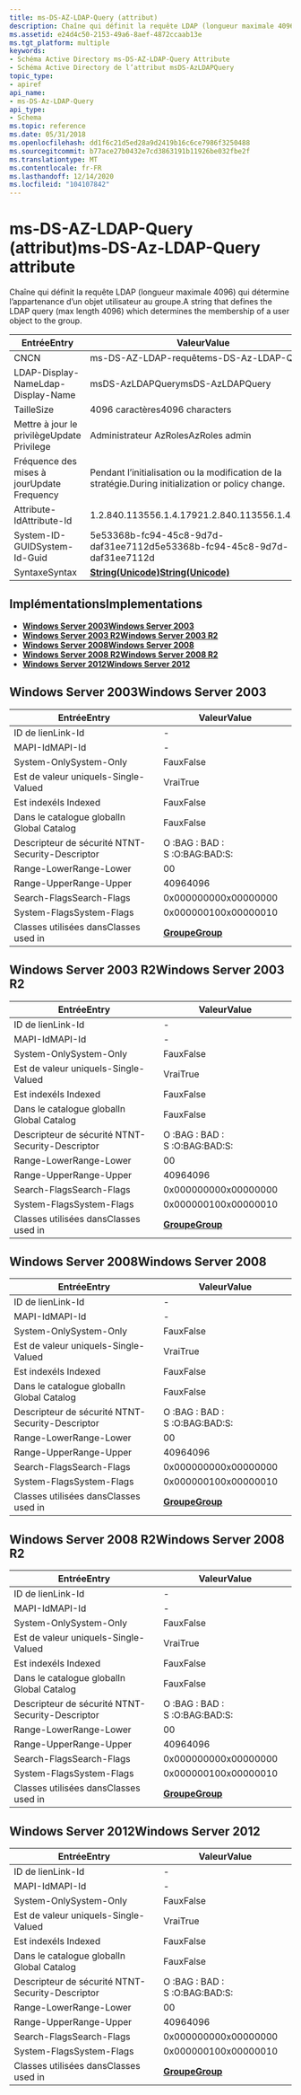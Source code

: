```yaml
---
title: ms-DS-AZ-LDAP-Query (attribut)
description: Chaîne qui définit la requête LDAP (longueur maximale 4096) qui détermine l’appartenance d’un objet utilisateur au groupe.
ms.assetid: e24d4c50-2153-49a6-8aef-4872ccaab13e
ms.tgt_platform: multiple
keywords:
- Schéma Active Directory ms-DS-AZ-LDAP-Query Attribute
- Schéma Active Directory de l’attribut msDS-AzLDAPQuery
topic_type:
- apiref
api_name:
- ms-DS-Az-LDAP-Query
api_type:
- Schema
ms.topic: reference
ms.date: 05/31/2018
ms.openlocfilehash: dd1f6c21d5ed28a9d2419b16c6ce7986f3250488
ms.sourcegitcommit: b77ace27b0432e7cd3863191b11926be032fbe2f
ms.translationtype: MT
ms.contentlocale: fr-FR
ms.lasthandoff: 12/14/2020
ms.locfileid: "104107842"
---
```

# <a name="ms-ds-az-ldap-query-attribute"></a><span data-ttu-id="18a76-105">ms-DS-AZ-LDAP-Query (attribut)</span><span class="sxs-lookup"><span data-stu-id="18a76-105">ms-DS-Az-LDAP-Query attribute</span></span>

<span data-ttu-id="18a76-106">Chaîne qui définit la requête LDAP (longueur maximale 4096) qui détermine l’appartenance d’un objet utilisateur au groupe.</span><span class="sxs-lookup"><span data-stu-id="18a76-106">A string that defines the LDAP query (max length 4096) which determines the membership of a user object to the group.</span></span>



| <span data-ttu-id="18a76-107">Entrée</span><span class="sxs-lookup"><span data-stu-id="18a76-107">Entry</span></span> | <span data-ttu-id="18a76-108">Valeur</span><span class="sxs-lookup"><span data-stu-id="18a76-108">Value</span></span> |
|-------------------|---------------------------------------------|
| <span data-ttu-id="18a76-109">CN</span><span class="sxs-lookup"><span data-stu-id="18a76-109">CN</span></span>                | <span data-ttu-id="18a76-110">ms-DS-AZ-LDAP-requête</span><span class="sxs-lookup"><span data-stu-id="18a76-110">ms-DS-Az-LDAP-Query</span></span>                         |
| <span data-ttu-id="18a76-111">LDAP-Display-Name</span><span class="sxs-lookup"><span data-stu-id="18a76-111">Ldap-Display-Name</span></span> | <span data-ttu-id="18a76-112">msDS-AzLDAPQuery</span><span class="sxs-lookup"><span data-stu-id="18a76-112">msDS-AzLDAPQuery</span></span>                            |
| <span data-ttu-id="18a76-113">Taille</span><span class="sxs-lookup"><span data-stu-id="18a76-113">Size</span></span>              | <span data-ttu-id="18a76-114">4096 caractères</span><span class="sxs-lookup"><span data-stu-id="18a76-114">4096 characters</span></span>                             |
| <span data-ttu-id="18a76-115">Mettre à jour le privilège</span><span class="sxs-lookup"><span data-stu-id="18a76-115">Update Privilege</span></span>  | <span data-ttu-id="18a76-116">Administrateur AzRoles</span><span class="sxs-lookup"><span data-stu-id="18a76-116">AzRoles admin</span></span>                               |
| <span data-ttu-id="18a76-117">Fréquence des mises à jour</span><span class="sxs-lookup"><span data-stu-id="18a76-117">Update Frequency</span></span>  | <span data-ttu-id="18a76-118">Pendant l’initialisation ou la modification de la stratégie.</span><span class="sxs-lookup"><span data-stu-id="18a76-118">During initialization or policy change.</span></span>     |
| <span data-ttu-id="18a76-119">Attribute-Id</span><span class="sxs-lookup"><span data-stu-id="18a76-119">Attribute-Id</span></span>      | <span data-ttu-id="18a76-120">1.2.840.113556.1.4.1792</span><span class="sxs-lookup"><span data-stu-id="18a76-120">1.2.840.113556.1.4.1792</span></span>                     |
| <span data-ttu-id="18a76-121">System-ID-GUID</span><span class="sxs-lookup"><span data-stu-id="18a76-121">System-Id-Guid</span></span>    | <span data-ttu-id="18a76-122">5e53368b-fc94-45c8-9d7d-daf31ee7112d</span><span class="sxs-lookup"><span data-stu-id="18a76-122">5e53368b-fc94-45c8-9d7d-daf31ee7112d</span></span>        |
| <span data-ttu-id="18a76-123">Syntaxe</span><span class="sxs-lookup"><span data-stu-id="18a76-123">Syntax</span></span>            | [<span data-ttu-id="18a76-124">**String(Unicode)**</span><span class="sxs-lookup"><span data-stu-id="18a76-124">**String(Unicode)**</span></span>](s-string-unicode.md) |



## <a name="implementations"></a><span data-ttu-id="18a76-125">Implémentations</span><span class="sxs-lookup"><span data-stu-id="18a76-125">Implementations</span></span>

-   [<span data-ttu-id="18a76-126">**Windows Server 2003**</span><span class="sxs-lookup"><span data-stu-id="18a76-126">**Windows Server 2003**</span></span>](#windows-server-2003)
-   [<span data-ttu-id="18a76-127">**Windows Server 2003 R2**</span><span class="sxs-lookup"><span data-stu-id="18a76-127">**Windows Server 2003 R2**</span></span>](#windows-server-2003-r2)
-   [<span data-ttu-id="18a76-128">**Windows Server 2008**</span><span class="sxs-lookup"><span data-stu-id="18a76-128">**Windows Server 2008**</span></span>](#windows-server-2008)
-   [<span data-ttu-id="18a76-129">**Windows Server 2008 R2**</span><span class="sxs-lookup"><span data-stu-id="18a76-129">**Windows Server 2008 R2**</span></span>](#windows-server-2008-r2)
-   [<span data-ttu-id="18a76-130">**Windows Server 2012**</span><span class="sxs-lookup"><span data-stu-id="18a76-130">**Windows Server 2012**</span></span>](#windows-server-2012)

## <a name="windows-server-2003"></a><span data-ttu-id="18a76-131">Windows Server 2003</span><span class="sxs-lookup"><span data-stu-id="18a76-131">Windows Server 2003</span></span>



| <span data-ttu-id="18a76-132">Entrée</span><span class="sxs-lookup"><span data-stu-id="18a76-132">Entry</span></span> | <span data-ttu-id="18a76-133">Valeur</span><span class="sxs-lookup"><span data-stu-id="18a76-133">Value</span></span> |
|------------------------|-------------------------------------|
| <span data-ttu-id="18a76-134">ID de lien</span><span class="sxs-lookup"><span data-stu-id="18a76-134">Link-Id</span></span>                | \-                                  |
| <span data-ttu-id="18a76-135">MAPI-Id</span><span class="sxs-lookup"><span data-stu-id="18a76-135">MAPI-Id</span></span>                | \-                                  |
| <span data-ttu-id="18a76-136">System-Only</span><span class="sxs-lookup"><span data-stu-id="18a76-136">System-Only</span></span>            | <span data-ttu-id="18a76-137">Faux</span><span class="sxs-lookup"><span data-stu-id="18a76-137">False</span></span>                               |
| <span data-ttu-id="18a76-138">Est de valeur unique</span><span class="sxs-lookup"><span data-stu-id="18a76-138">Is-Single-Valued</span></span>       | <span data-ttu-id="18a76-139">Vrai</span><span class="sxs-lookup"><span data-stu-id="18a76-139">True</span></span>                                |
| <span data-ttu-id="18a76-140">Est indexé</span><span class="sxs-lookup"><span data-stu-id="18a76-140">Is Indexed</span></span>             | <span data-ttu-id="18a76-141">Faux</span><span class="sxs-lookup"><span data-stu-id="18a76-141">False</span></span>                               |
| <span data-ttu-id="18a76-142">Dans le catalogue global</span><span class="sxs-lookup"><span data-stu-id="18a76-142">In Global Catalog</span></span>      | <span data-ttu-id="18a76-143">Faux</span><span class="sxs-lookup"><span data-stu-id="18a76-143">False</span></span>                               |
| <span data-ttu-id="18a76-144">Descripteur de sécurité NT</span><span class="sxs-lookup"><span data-stu-id="18a76-144">NT-Security-Descriptor</span></span> | <span data-ttu-id="18a76-145">O :BAG : BAD : S :</span><span class="sxs-lookup"><span data-stu-id="18a76-145">O:BAG:BAD:S:</span></span>                        |
| <span data-ttu-id="18a76-146">Range-Lower</span><span class="sxs-lookup"><span data-stu-id="18a76-146">Range-Lower</span></span>            | <span data-ttu-id="18a76-147">0</span><span class="sxs-lookup"><span data-stu-id="18a76-147">0</span></span>                                   |
| <span data-ttu-id="18a76-148">Range-Upper</span><span class="sxs-lookup"><span data-stu-id="18a76-148">Range-Upper</span></span>            | <span data-ttu-id="18a76-149">4096</span><span class="sxs-lookup"><span data-stu-id="18a76-149">4096</span></span>                                |
| <span data-ttu-id="18a76-150">Search-Flags</span><span class="sxs-lookup"><span data-stu-id="18a76-150">Search-Flags</span></span>           | <span data-ttu-id="18a76-151">0x00000000</span><span class="sxs-lookup"><span data-stu-id="18a76-151">0x00000000</span></span>                          |
| <span data-ttu-id="18a76-152">System-Flags</span><span class="sxs-lookup"><span data-stu-id="18a76-152">System-Flags</span></span>           | <span data-ttu-id="18a76-153">0x00000010</span><span class="sxs-lookup"><span data-stu-id="18a76-153">0x00000010</span></span>                          |
| <span data-ttu-id="18a76-154">Classes utilisées dans</span><span class="sxs-lookup"><span data-stu-id="18a76-154">Classes used in</span></span>        | [<span data-ttu-id="18a76-155">**Groupe**</span><span class="sxs-lookup"><span data-stu-id="18a76-155">**Group**</span></span>](c-group.md)<br/> |



## <a name="windows-server-2003-r2"></a><span data-ttu-id="18a76-156">Windows Server 2003 R2</span><span class="sxs-lookup"><span data-stu-id="18a76-156">Windows Server 2003 R2</span></span>



| <span data-ttu-id="18a76-157">Entrée</span><span class="sxs-lookup"><span data-stu-id="18a76-157">Entry</span></span> | <span data-ttu-id="18a76-158">Valeur</span><span class="sxs-lookup"><span data-stu-id="18a76-158">Value</span></span> |
|------------------------|-------------------------------------|
| <span data-ttu-id="18a76-159">ID de lien</span><span class="sxs-lookup"><span data-stu-id="18a76-159">Link-Id</span></span>                | \-                                  |
| <span data-ttu-id="18a76-160">MAPI-Id</span><span class="sxs-lookup"><span data-stu-id="18a76-160">MAPI-Id</span></span>                | \-                                  |
| <span data-ttu-id="18a76-161">System-Only</span><span class="sxs-lookup"><span data-stu-id="18a76-161">System-Only</span></span>            | <span data-ttu-id="18a76-162">Faux</span><span class="sxs-lookup"><span data-stu-id="18a76-162">False</span></span>                               |
| <span data-ttu-id="18a76-163">Est de valeur unique</span><span class="sxs-lookup"><span data-stu-id="18a76-163">Is-Single-Valued</span></span>       | <span data-ttu-id="18a76-164">Vrai</span><span class="sxs-lookup"><span data-stu-id="18a76-164">True</span></span>                                |
| <span data-ttu-id="18a76-165">Est indexé</span><span class="sxs-lookup"><span data-stu-id="18a76-165">Is Indexed</span></span>             | <span data-ttu-id="18a76-166">Faux</span><span class="sxs-lookup"><span data-stu-id="18a76-166">False</span></span>                               |
| <span data-ttu-id="18a76-167">Dans le catalogue global</span><span class="sxs-lookup"><span data-stu-id="18a76-167">In Global Catalog</span></span>      | <span data-ttu-id="18a76-168">Faux</span><span class="sxs-lookup"><span data-stu-id="18a76-168">False</span></span>                               |
| <span data-ttu-id="18a76-169">Descripteur de sécurité NT</span><span class="sxs-lookup"><span data-stu-id="18a76-169">NT-Security-Descriptor</span></span> | <span data-ttu-id="18a76-170">O :BAG : BAD : S :</span><span class="sxs-lookup"><span data-stu-id="18a76-170">O:BAG:BAD:S:</span></span>                        |
| <span data-ttu-id="18a76-171">Range-Lower</span><span class="sxs-lookup"><span data-stu-id="18a76-171">Range-Lower</span></span>            | <span data-ttu-id="18a76-172">0</span><span class="sxs-lookup"><span data-stu-id="18a76-172">0</span></span>                                   |
| <span data-ttu-id="18a76-173">Range-Upper</span><span class="sxs-lookup"><span data-stu-id="18a76-173">Range-Upper</span></span>            | <span data-ttu-id="18a76-174">4096</span><span class="sxs-lookup"><span data-stu-id="18a76-174">4096</span></span>                                |
| <span data-ttu-id="18a76-175">Search-Flags</span><span class="sxs-lookup"><span data-stu-id="18a76-175">Search-Flags</span></span>           | <span data-ttu-id="18a76-176">0x00000000</span><span class="sxs-lookup"><span data-stu-id="18a76-176">0x00000000</span></span>                          |
| <span data-ttu-id="18a76-177">System-Flags</span><span class="sxs-lookup"><span data-stu-id="18a76-177">System-Flags</span></span>           | <span data-ttu-id="18a76-178">0x00000010</span><span class="sxs-lookup"><span data-stu-id="18a76-178">0x00000010</span></span>                          |
| <span data-ttu-id="18a76-179">Classes utilisées dans</span><span class="sxs-lookup"><span data-stu-id="18a76-179">Classes used in</span></span>        | [<span data-ttu-id="18a76-180">**Groupe**</span><span class="sxs-lookup"><span data-stu-id="18a76-180">**Group**</span></span>](c-group.md)<br/> |



## <a name="windows-server-2008"></a><span data-ttu-id="18a76-181">Windows Server 2008</span><span class="sxs-lookup"><span data-stu-id="18a76-181">Windows Server 2008</span></span>



| <span data-ttu-id="18a76-182">Entrée</span><span class="sxs-lookup"><span data-stu-id="18a76-182">Entry</span></span> | <span data-ttu-id="18a76-183">Valeur</span><span class="sxs-lookup"><span data-stu-id="18a76-183">Value</span></span> |
|------------------------|-------------------------------------|
| <span data-ttu-id="18a76-184">ID de lien</span><span class="sxs-lookup"><span data-stu-id="18a76-184">Link-Id</span></span>                | \-                                  |
| <span data-ttu-id="18a76-185">MAPI-Id</span><span class="sxs-lookup"><span data-stu-id="18a76-185">MAPI-Id</span></span>                | \-                                  |
| <span data-ttu-id="18a76-186">System-Only</span><span class="sxs-lookup"><span data-stu-id="18a76-186">System-Only</span></span>            | <span data-ttu-id="18a76-187">Faux</span><span class="sxs-lookup"><span data-stu-id="18a76-187">False</span></span>                               |
| <span data-ttu-id="18a76-188">Est de valeur unique</span><span class="sxs-lookup"><span data-stu-id="18a76-188">Is-Single-Valued</span></span>       | <span data-ttu-id="18a76-189">Vrai</span><span class="sxs-lookup"><span data-stu-id="18a76-189">True</span></span>                                |
| <span data-ttu-id="18a76-190">Est indexé</span><span class="sxs-lookup"><span data-stu-id="18a76-190">Is Indexed</span></span>             | <span data-ttu-id="18a76-191">Faux</span><span class="sxs-lookup"><span data-stu-id="18a76-191">False</span></span>                               |
| <span data-ttu-id="18a76-192">Dans le catalogue global</span><span class="sxs-lookup"><span data-stu-id="18a76-192">In Global Catalog</span></span>      | <span data-ttu-id="18a76-193">Faux</span><span class="sxs-lookup"><span data-stu-id="18a76-193">False</span></span>                               |
| <span data-ttu-id="18a76-194">Descripteur de sécurité NT</span><span class="sxs-lookup"><span data-stu-id="18a76-194">NT-Security-Descriptor</span></span> | <span data-ttu-id="18a76-195">O :BAG : BAD : S :</span><span class="sxs-lookup"><span data-stu-id="18a76-195">O:BAG:BAD:S:</span></span>                        |
| <span data-ttu-id="18a76-196">Range-Lower</span><span class="sxs-lookup"><span data-stu-id="18a76-196">Range-Lower</span></span>            | <span data-ttu-id="18a76-197">0</span><span class="sxs-lookup"><span data-stu-id="18a76-197">0</span></span>                                   |
| <span data-ttu-id="18a76-198">Range-Upper</span><span class="sxs-lookup"><span data-stu-id="18a76-198">Range-Upper</span></span>            | <span data-ttu-id="18a76-199">4096</span><span class="sxs-lookup"><span data-stu-id="18a76-199">4096</span></span>                                |
| <span data-ttu-id="18a76-200">Search-Flags</span><span class="sxs-lookup"><span data-stu-id="18a76-200">Search-Flags</span></span>           | <span data-ttu-id="18a76-201">0x00000000</span><span class="sxs-lookup"><span data-stu-id="18a76-201">0x00000000</span></span>                          |
| <span data-ttu-id="18a76-202">System-Flags</span><span class="sxs-lookup"><span data-stu-id="18a76-202">System-Flags</span></span>           | <span data-ttu-id="18a76-203">0x00000010</span><span class="sxs-lookup"><span data-stu-id="18a76-203">0x00000010</span></span>                          |
| <span data-ttu-id="18a76-204">Classes utilisées dans</span><span class="sxs-lookup"><span data-stu-id="18a76-204">Classes used in</span></span>        | [<span data-ttu-id="18a76-205">**Groupe**</span><span class="sxs-lookup"><span data-stu-id="18a76-205">**Group**</span></span>](c-group.md)<br/> |



## <a name="windows-server-2008-r2"></a><span data-ttu-id="18a76-206">Windows Server 2008 R2</span><span class="sxs-lookup"><span data-stu-id="18a76-206">Windows Server 2008 R2</span></span>



| <span data-ttu-id="18a76-207">Entrée</span><span class="sxs-lookup"><span data-stu-id="18a76-207">Entry</span></span> | <span data-ttu-id="18a76-208">Valeur</span><span class="sxs-lookup"><span data-stu-id="18a76-208">Value</span></span> |
|------------------------|-------------------------------------|
| <span data-ttu-id="18a76-209">ID de lien</span><span class="sxs-lookup"><span data-stu-id="18a76-209">Link-Id</span></span>                | \-                                  |
| <span data-ttu-id="18a76-210">MAPI-Id</span><span class="sxs-lookup"><span data-stu-id="18a76-210">MAPI-Id</span></span>                | \-                                  |
| <span data-ttu-id="18a76-211">System-Only</span><span class="sxs-lookup"><span data-stu-id="18a76-211">System-Only</span></span>            | <span data-ttu-id="18a76-212">Faux</span><span class="sxs-lookup"><span data-stu-id="18a76-212">False</span></span>                               |
| <span data-ttu-id="18a76-213">Est de valeur unique</span><span class="sxs-lookup"><span data-stu-id="18a76-213">Is-Single-Valued</span></span>       | <span data-ttu-id="18a76-214">Vrai</span><span class="sxs-lookup"><span data-stu-id="18a76-214">True</span></span>                                |
| <span data-ttu-id="18a76-215">Est indexé</span><span class="sxs-lookup"><span data-stu-id="18a76-215">Is Indexed</span></span>             | <span data-ttu-id="18a76-216">Faux</span><span class="sxs-lookup"><span data-stu-id="18a76-216">False</span></span>                               |
| <span data-ttu-id="18a76-217">Dans le catalogue global</span><span class="sxs-lookup"><span data-stu-id="18a76-217">In Global Catalog</span></span>      | <span data-ttu-id="18a76-218">Faux</span><span class="sxs-lookup"><span data-stu-id="18a76-218">False</span></span>                               |
| <span data-ttu-id="18a76-219">Descripteur de sécurité NT</span><span class="sxs-lookup"><span data-stu-id="18a76-219">NT-Security-Descriptor</span></span> | <span data-ttu-id="18a76-220">O :BAG : BAD : S :</span><span class="sxs-lookup"><span data-stu-id="18a76-220">O:BAG:BAD:S:</span></span>                        |
| <span data-ttu-id="18a76-221">Range-Lower</span><span class="sxs-lookup"><span data-stu-id="18a76-221">Range-Lower</span></span>            | <span data-ttu-id="18a76-222">0</span><span class="sxs-lookup"><span data-stu-id="18a76-222">0</span></span>                                   |
| <span data-ttu-id="18a76-223">Range-Upper</span><span class="sxs-lookup"><span data-stu-id="18a76-223">Range-Upper</span></span>            | <span data-ttu-id="18a76-224">4096</span><span class="sxs-lookup"><span data-stu-id="18a76-224">4096</span></span>                                |
| <span data-ttu-id="18a76-225">Search-Flags</span><span class="sxs-lookup"><span data-stu-id="18a76-225">Search-Flags</span></span>           | <span data-ttu-id="18a76-226">0x00000000</span><span class="sxs-lookup"><span data-stu-id="18a76-226">0x00000000</span></span>                          |
| <span data-ttu-id="18a76-227">System-Flags</span><span class="sxs-lookup"><span data-stu-id="18a76-227">System-Flags</span></span>           | <span data-ttu-id="18a76-228">0x00000010</span><span class="sxs-lookup"><span data-stu-id="18a76-228">0x00000010</span></span>                          |
| <span data-ttu-id="18a76-229">Classes utilisées dans</span><span class="sxs-lookup"><span data-stu-id="18a76-229">Classes used in</span></span>        | [<span data-ttu-id="18a76-230">**Groupe**</span><span class="sxs-lookup"><span data-stu-id="18a76-230">**Group**</span></span>](c-group.md)<br/> |



## <a name="windows-server-2012"></a><span data-ttu-id="18a76-231">Windows Server 2012</span><span class="sxs-lookup"><span data-stu-id="18a76-231">Windows Server 2012</span></span>



| <span data-ttu-id="18a76-232">Entrée</span><span class="sxs-lookup"><span data-stu-id="18a76-232">Entry</span></span> | <span data-ttu-id="18a76-233">Valeur</span><span class="sxs-lookup"><span data-stu-id="18a76-233">Value</span></span> |
|------------------------|-------------------------------------|
| <span data-ttu-id="18a76-234">ID de lien</span><span class="sxs-lookup"><span data-stu-id="18a76-234">Link-Id</span></span>                | \-                                  |
| <span data-ttu-id="18a76-235">MAPI-Id</span><span class="sxs-lookup"><span data-stu-id="18a76-235">MAPI-Id</span></span>                | \-                                  |
| <span data-ttu-id="18a76-236">System-Only</span><span class="sxs-lookup"><span data-stu-id="18a76-236">System-Only</span></span>            | <span data-ttu-id="18a76-237">Faux</span><span class="sxs-lookup"><span data-stu-id="18a76-237">False</span></span>                               |
| <span data-ttu-id="18a76-238">Est de valeur unique</span><span class="sxs-lookup"><span data-stu-id="18a76-238">Is-Single-Valued</span></span>       | <span data-ttu-id="18a76-239">Vrai</span><span class="sxs-lookup"><span data-stu-id="18a76-239">True</span></span>                                |
| <span data-ttu-id="18a76-240">Est indexé</span><span class="sxs-lookup"><span data-stu-id="18a76-240">Is Indexed</span></span>             | <span data-ttu-id="18a76-241">Faux</span><span class="sxs-lookup"><span data-stu-id="18a76-241">False</span></span>                               |
| <span data-ttu-id="18a76-242">Dans le catalogue global</span><span class="sxs-lookup"><span data-stu-id="18a76-242">In Global Catalog</span></span>      | <span data-ttu-id="18a76-243">Faux</span><span class="sxs-lookup"><span data-stu-id="18a76-243">False</span></span>                               |
| <span data-ttu-id="18a76-244">Descripteur de sécurité NT</span><span class="sxs-lookup"><span data-stu-id="18a76-244">NT-Security-Descriptor</span></span> | <span data-ttu-id="18a76-245">O :BAG : BAD : S :</span><span class="sxs-lookup"><span data-stu-id="18a76-245">O:BAG:BAD:S:</span></span>                        |
| <span data-ttu-id="18a76-246">Range-Lower</span><span class="sxs-lookup"><span data-stu-id="18a76-246">Range-Lower</span></span>            | <span data-ttu-id="18a76-247">0</span><span class="sxs-lookup"><span data-stu-id="18a76-247">0</span></span>                                   |
| <span data-ttu-id="18a76-248">Range-Upper</span><span class="sxs-lookup"><span data-stu-id="18a76-248">Range-Upper</span></span>            | <span data-ttu-id="18a76-249">4096</span><span class="sxs-lookup"><span data-stu-id="18a76-249">4096</span></span>                                |
| <span data-ttu-id="18a76-250">Search-Flags</span><span class="sxs-lookup"><span data-stu-id="18a76-250">Search-Flags</span></span>           | <span data-ttu-id="18a76-251">0x00000000</span><span class="sxs-lookup"><span data-stu-id="18a76-251">0x00000000</span></span>                          |
| <span data-ttu-id="18a76-252">System-Flags</span><span class="sxs-lookup"><span data-stu-id="18a76-252">System-Flags</span></span>           | <span data-ttu-id="18a76-253">0x00000010</span><span class="sxs-lookup"><span data-stu-id="18a76-253">0x00000010</span></span>                          |
| <span data-ttu-id="18a76-254">Classes utilisées dans</span><span class="sxs-lookup"><span data-stu-id="18a76-254">Classes used in</span></span>        | [<span data-ttu-id="18a76-255">**Groupe**</span><span class="sxs-lookup"><span data-stu-id="18a76-255">**Group**</span></span>](c-group.md)<br/> |



 

 





